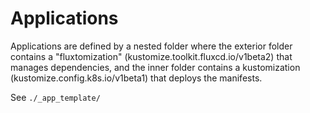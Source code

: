 # Applications

Applications are defined by a nested folder where the exterior
folder contains a "fluxtomization" (kustomize.toolkit.fluxcd.io/v1beta2) that manages dependencies,
and the inner folder contains a kustomization (kustomize.config.k8s.io/v1beta1) that deploys the manifests.

See `./_app_template/`
